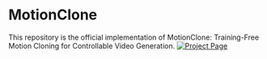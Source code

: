 # MotionClone
This repository is the official implementation of MotionClone: Training-Free Motion Cloning for Controllable Video Generation.
[![Project Page]([https://img.shields.io/badge/Project-Website-green)](https://animatediff.github.io/](https://bujiazi.github.io/motionclone.github.io/))
